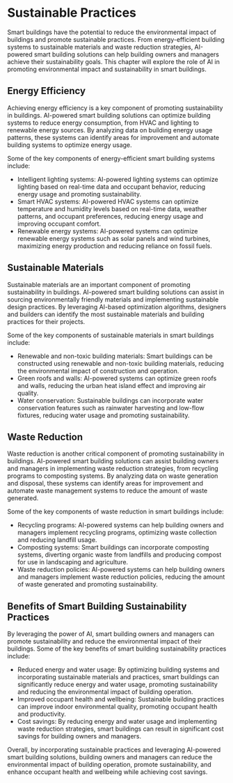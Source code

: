Sustainable Practices
=========================================================================

Smart buildings have the potential to reduce the environmental impact of buildings and promote sustainable practices. From energy-efficient building systems to sustainable materials and waste reduction strategies, AI-powered smart building solutions can help building owners and managers achieve their sustainability goals. This chapter will explore the role of AI in promoting environmental impact and sustainability in smart buildings.

Energy Efficiency
-----------------

Achieving energy efficiency is a key component of promoting sustainability in buildings. AI-powered smart building solutions can optimize building systems to reduce energy consumption, from HVAC and lighting to renewable energy sources. By analyzing data on building energy usage patterns, these systems can identify areas for improvement and automate building systems to optimize energy usage.

Some of the key components of energy-efficient smart building systems include:

* Intelligent lighting systems: AI-powered lighting systems can optimize lighting based on real-time data and occupant behavior, reducing energy usage and promoting sustainability.
* Smart HVAC systems: AI-powered HVAC systems can optimize temperature and humidity levels based on real-time data, weather patterns, and occupant preferences, reducing energy usage and improving occupant comfort.
* Renewable energy systems: AI-powered systems can optimize renewable energy systems such as solar panels and wind turbines, maximizing energy production and reducing reliance on fossil fuels.

Sustainable Materials
---------------------

Sustainable materials are an important component of promoting sustainability in buildings. AI-powered smart building solutions can assist in sourcing environmentally friendly materials and implementing sustainable design practices. By leveraging AI-based optimization algorithms, designers and builders can identify the most sustainable materials and building practices for their projects.

Some of the key components of sustainable materials in smart buildings include:

* Renewable and non-toxic building materials: Smart buildings can be constructed using renewable and non-toxic building materials, reducing the environmental impact of construction and operation.
* Green roofs and walls: AI-powered systems can optimize green roofs and walls, reducing the urban heat island effect and improving air quality.
* Water conservation: Sustainable buildings can incorporate water conservation features such as rainwater harvesting and low-flow fixtures, reducing water usage and promoting sustainability.

Waste Reduction
---------------

Waste reduction is another critical component of promoting sustainability in buildings. AI-powered smart building solutions can assist building owners and managers in implementing waste reduction strategies, from recycling programs to composting systems. By analyzing data on waste generation and disposal, these systems can identify areas for improvement and automate waste management systems to reduce the amount of waste generated.

Some of the key components of waste reduction in smart buildings include:

* Recycling programs: AI-powered systems can help building owners and managers implement recycling programs, optimizing waste collection and reducing landfill usage.
* Composting systems: Smart buildings can incorporate composting systems, diverting organic waste from landfills and producing compost for use in landscaping and agriculture.
* Waste reduction policies: AI-powered systems can help building owners and managers implement waste reduction policies, reducing the amount of waste generated and promoting sustainability.

Benefits of Smart Building Sustainability Practices
---------------------------------------------------

By leveraging the power of AI, smart building owners and managers can promote sustainability and reduce the environmental impact of their buildings. Some of the key benefits of smart building sustainability practices include:

* Reduced energy and water usage: By optimizing building systems and incorporating sustainable materials and practices, smart buildings can significantly reduce energy and water usage, promoting sustainability and reducing the environmental impact of building operation.
* Improved occupant health and wellbeing: Sustainable building practices can improve indoor environmental quality, promoting occupant health and productivity.
* Cost savings: By reducing energy and water usage and implementing waste reduction strategies, smart buildings can result in significant cost savings for building owners and managers.

Overall, by incorporating sustainable practices and leveraging AI-powered smart building solutions, building owners and managers can reduce the environmental impact of building operation, promote sustainability, and enhance occupant health and wellbeing while achieving cost savings.
